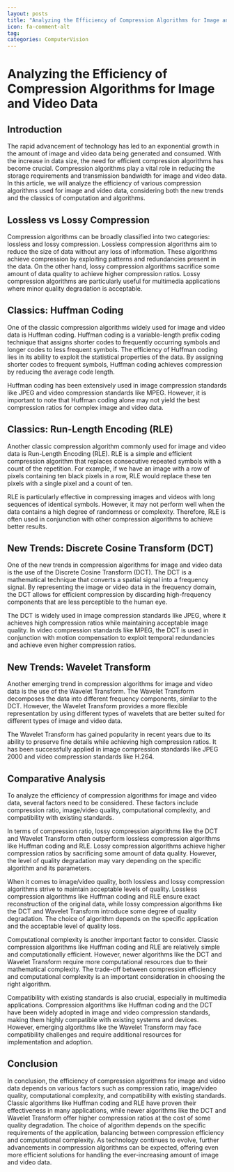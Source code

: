 ```yaml
---
layout: posts
title: "Analyzing the Efficiency of Compression Algorithms for Image and Video Data"
icon: fa-comment-alt
tag:      
categories: ComputerVision
---
```



# Analyzing the Efficiency of Compression Algorithms for Image and Video Data

## Introduction

The rapid advancement of technology has led to an exponential growth in the amount of image and video data being generated and consumed. With the increase in data size, the need for efficient compression algorithms has become crucial. Compression algorithms play a vital role in reducing the storage requirements and transmission bandwidth for image and video data. In this article, we will analyze the efficiency of various compression algorithms used for image and video data, considering both the new trends and the classics of computation and algorithms.

## Lossless vs Lossy Compression

Compression algorithms can be broadly classified into two categories: lossless and lossy compression. Lossless compression algorithms aim to reduce the size of data without any loss of information. These algorithms achieve compression by exploiting patterns and redundancies present in the data. On the other hand, lossy compression algorithms sacrifice some amount of data quality to achieve higher compression ratios. Lossy compression algorithms are particularly useful for multimedia applications where minor quality degradation is acceptable.

## Classics: Huffman Coding

One of the classic compression algorithms widely used for image and video data is Huffman coding. Huffman coding is a variable-length prefix coding technique that assigns shorter codes to frequently occurring symbols and longer codes to less frequent symbols. The efficiency of Huffman coding lies in its ability to exploit the statistical properties of the data. By assigning shorter codes to frequent symbols, Huffman coding achieves compression by reducing the average code length.

Huffman coding has been extensively used in image compression standards like JPEG and video compression standards like MPEG. However, it is important to note that Huffman coding alone may not yield the best compression ratios for complex image and video data.

## Classics: Run-Length Encoding (RLE)

Another classic compression algorithm commonly used for image and video data is Run-Length Encoding (RLE). RLE is a simple and efficient compression algorithm that replaces consecutive repeated symbols with a count of the repetition. For example, if we have an image with a row of pixels containing ten black pixels in a row, RLE would replace these ten pixels with a single pixel and a count of ten.

RLE is particularly effective in compressing images and videos with long sequences of identical symbols. However, it may not perform well when the data contains a high degree of randomness or complexity. Therefore, RLE is often used in conjunction with other compression algorithms to achieve better results.

## New Trends: Discrete Cosine Transform (DCT)

One of the new trends in compression algorithms for image and video data is the use of the Discrete Cosine Transform (DCT). The DCT is a mathematical technique that converts a spatial signal into a frequency signal. By representing the image or video data in the frequency domain, the DCT allows for efficient compression by discarding high-frequency components that are less perceptible to the human eye.

The DCT is widely used in image compression standards like JPEG, where it achieves high compression ratios while maintaining acceptable image quality. In video compression standards like MPEG, the DCT is used in conjunction with motion compensation to exploit temporal redundancies and achieve even higher compression ratios.

## New Trends: Wavelet Transform

Another emerging trend in compression algorithms for image and video data is the use of the Wavelet Transform. The Wavelet Transform decomposes the data into different frequency components, similar to the DCT. However, the Wavelet Transform provides a more flexible representation by using different types of wavelets that are better suited for different types of image and video data.

The Wavelet Transform has gained popularity in recent years due to its ability to preserve fine details while achieving high compression ratios. It has been successfully applied in image compression standards like JPEG 2000 and video compression standards like H.264.

## Comparative Analysis

To analyze the efficiency of compression algorithms for image and video data, several factors need to be considered. These factors include compression ratio, image/video quality, computational complexity, and compatibility with existing standards.

In terms of compression ratio, lossy compression algorithms like the DCT and Wavelet Transform often outperform lossless compression algorithms like Huffman coding and RLE. Lossy compression algorithms achieve higher compression ratios by sacrificing some amount of data quality. However, the level of quality degradation may vary depending on the specific algorithm and its parameters.

When it comes to image/video quality, both lossless and lossy compression algorithms strive to maintain acceptable levels of quality. Lossless compression algorithms like Huffman coding and RLE ensure exact reconstruction of the original data, while lossy compression algorithms like the DCT and Wavelet Transform introduce some degree of quality degradation. The choice of algorithm depends on the specific application and the acceptable level of quality loss.

Computational complexity is another important factor to consider. Classic compression algorithms like Huffman coding and RLE are relatively simple and computationally efficient. However, newer algorithms like the DCT and Wavelet Transform require more computational resources due to their mathematical complexity. The trade-off between compression efficiency and computational complexity is an important consideration in choosing the right algorithm.

Compatibility with existing standards is also crucial, especially in multimedia applications. Compression algorithms like Huffman coding and the DCT have been widely adopted in image and video compression standards, making them highly compatible with existing systems and devices. However, emerging algorithms like the Wavelet Transform may face compatibility challenges and require additional resources for implementation and adoption.

## Conclusion

In conclusion, the efficiency of compression algorithms for image and video data depends on various factors such as compression ratio, image/video quality, computational complexity, and compatibility with existing standards. Classic algorithms like Huffman coding and RLE have proven their effectiveness in many applications, while newer algorithms like the DCT and Wavelet Transform offer higher compression ratios at the cost of some quality degradation. The choice of algorithm depends on the specific requirements of the application, balancing between compression efficiency and computational complexity. As technology continues to evolve, further advancements in compression algorithms can be expected, offering even more efficient solutions for handling the ever-increasing amount of image and video data.